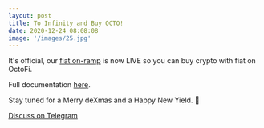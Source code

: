 ```yaml
---
layout: post
title: To Infinity and Buy OCTO!
date: 2020-12-24 08:08:08
image: '/images/25.jpg'
---
```


It's official, our [fiat on-ramp](https://app.octo.fi/#/defi/buy) is now LIVE so you can buy crypto with fiat on OctoFi.

Full documentation [here](https://docs.octo.fi/docs/aquafarm/buy-crypto).

Stay tuned for a Merry deXmas and a Happy New Yield. 🎄

<a href="https://tg.octo.fi" class="button--fill">Discuss on Telegram</a>
